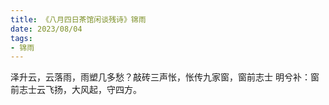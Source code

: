 ```yaml
---
title: 《八月四日茶馆闲谈残诗》锦雨
date: 2023/08/04
tags:
- 锦雨
---
```

泽升云，云落雨，雨塑几多愁？敲砖三声怅，怅传九家窗，窗前志士
明兮补：窗前志士云飞扬，大风起，守四方。
